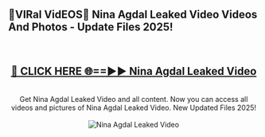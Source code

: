 <h2>🔴VIRal VidEOS🔴 Nina Agdal Leaked Video Videos And Photos - Update Files 2025!</h2>
<br>
<div align="center">
<h2><a href="https://virallinks.top/odZfE0" rel="nofollow">🔴 CLICK HERE 🌐==►► Nina Agdal Leaked Video</a></h2>
<br>
Get Nina Agdal Leaked Video and all content. Now you can access all videos and pictures of Nina Agdal Leaked Video. New Updated Files 2025!
<br>
<br>
<a href="https://virallinks.top/odZfE0" rel="nofollow" data-target="animated-image.originalLink"><img src="https://i.imgur.com/dJHk4Zq.gif)" alt="Nina Agdal Leaked Video" style="max-width: 100%; display: inline-block;" data-target="animated-image.originalImage"></a>
</div>
<br>
